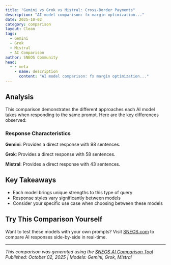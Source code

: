 ```yaml
---
title: "Gemini vs Grok vs Mistral: Cross-Border Payments"
description: "AI model comparison: fx margin optimization..."
date: 2025-10-02
category: comparison
layout: Clean
tags:
  - Gemini
  - Grok
  - Mistral
  - AI Comparison
author: SNEOS Community
head:
  - - meta
    - name: description
      content: "AI model comparison: fx margin optimization..."
---
```


<ChatComparison
  title="Gemini vs Grok vs Mistral: Cross-Border Payments"
  prompt="fx margin optimization"
  :responses='{
    "Gemini": "FX margin optimization is a complex topic with various approaches depending on your specific goals and circumstances.  To give you the most useful answer, let\u0027s break it down into key areas and strategies:\n\n**1. Understanding FX Margin:**\n\n*   **What is FX Margin?** FX margin is the deposit required by your broker to open and maintain a leveraged FX trading position.  It\u0027s essentially collateral that protects the broker against potential losses.  It\u0027s expressed as a percentage of the total position size (e.g., 1% margin means you need 1% of the trade\u0027s value in your account).\n\n*   **Leverage:** Leverage is the ratio of the total position size to the margin required.  Higher leverage amplifies both potential profits and potential losses.  Example: 1:100 leverage means you can control $100,000 worth of currency with $1,000 in margin.\n\n*   **Margin Call:** A margin call happens when your account equity falls below the required margin level to maintain your open positions. You\u0027ll be required to deposit more funds or your positions will be automatically closed (liquidated) to prevent further losses for the broker.\n\n*   **Free Margin:** The difference between your account equity and the used margin. It indicates how much room you have to open new positions or withstand losses on existing ones.\n\n*   **Margin Level:**  Calculated as (Equity / Used Margin) * 100. It\u0027s a percentage that indicates the health of your account. A low margin level signals you\u0027re close to a margin call.\n\n**2. Goals of FX Margin Optimization:**\n\n*   **Reduce Margin Requirements:** Lower the amount of capital tied up in margin, freeing it for other opportunities or reducing the risk of a margin call.\n*   **Increase Trading Capital Efficiency:**  Maximize the potential return on your invested capital by using leverage effectively.\n*   **Minimize Risk of Margin Call/Liquidation:** Ensure your account is adequately funded and positions are appropriately sized to withstand market fluctuations.\n*   **Improve Overall Profitability:** Strategically manage margin to increase the chances of profitable trades while minimizing losses.\n\n**3. Strategies for FX Margin Optimization:**\n\nHere\u0027s a breakdown of common techniques, categorized for clarity:\n\n**A. Risk Management Techniques:**\n\n*   **Position Sizing (Crucial):**  The single most important factor.  Calculate position sizes based on your risk tolerance, account size, and the stop-loss level.  A good rule of thumb is to risk no more than 1-2% of your account on any single trade.  Formula: \u0060Position Size = (Account Size * Risk Percentage) / (Stop Loss in Pips * Pip Value)\u0060\n*   **Stop-Loss Orders (Essential):**  Use stop-loss orders on every trade to limit potential losses.  Placing stop-losses strategically, based on technical analysis or market volatility, is crucial.  Don\u0027t move your stop-loss *further* away once placed; this defeats the purpose of risk management.\n*   **Realistic Leverage:**  Choose leverage levels that are appropriate for your experience level and risk appetite. Beginners should start with lower leverage (e.g., 1:10 or 1:20) and gradually increase it as they gain experience and confidence. Higher leverage means faster gains *and* faster losses.\n*   **Regular Monitoring:**  Continuously monitor your open positions, margin level, and market conditions.  Be prepared to adjust positions or add funds if necessary.\n*   **Hedging:**  In certain situations, you might consider hedging your positions by opening an opposing trade in a correlated currency pair to offset potential losses. However, hedging can also lock in losses if not managed carefully.\n*   **Diversification (Limited in FX):** While true diversification across currency pairs is limited (correlations exist), avoid concentrating your entire capital on a single currency pair.  Understand currency correlations.\n\n**B. Broker-Related Strategies:**\n\n*   **Choose a Reputable Broker:**  Select a regulated broker with a strong financial standing and transparent margin policies.  Consider factors like:\n    *   **Regulation:**  Look for brokers regulated by reputable authorities (e.g., FCA in the UK, CySEC in Cyprus, ASIC in Australia, SEC/CFTC in the US).\n    *   **Leverage Options:**  Compare the leverage offered by different brokers.\n    *   **Margin Requirements:**  Check the initial and maintenance margin requirements for the currency pairs you trade.\n    *   **Margin Call Policy:**  Understand the broker\u0027s margin call policy and liquidation procedures.\n    *   **Spreads and Commissions:**  Lower spreads and commissions can improve your overall profitability and reduce the cost of holding positions.\n*   **Negotiate Margin Rates (For High-Volume Traders):**  If you\u0027re a high-volume trader, you might be able to negotiate lower margin rates with your broker.\n*   **Segregated Accounts:**  Ensure your funds are held in segregated accounts, separate from the broker\u0027s operational funds, for added security.\n*   **Different Account Types:**  Some brokers offer different account types with varying leverage and margin requirements. Choose an account that suits your trading style and risk tolerance.\n\n**C. Trading Style Strategies:**\n\n*   **Scalping vs. Swing Trading:**  Scalping, which involves taking small profits on short-term price fluctuations, typically requires lower leverage due to the tight stop-losses and quick entries/exits. Swing trading, which involves holding positions for longer periods, may allow for slightly higher leverage, but still requires careful risk management.\n*   **News Trading:**  Trading around news events can be highly volatile. Reduce your position size significantly or avoid trading altogether during major news releases to minimize the risk of unexpected price swings.\n*   **Trend Following vs. Counter-Trend Trading:**  Trend following strategies can sometimes accommodate slightly higher leverage, as the momentum is generally in your favor. Counter-trend trading requires more caution and smaller position sizes.\n*   **Day Trading:**  Close all open positions before the end of the trading day to avoid overnight gaps and potential margin calls due to unexpected market movements.  This is especially important when using high leverage.\n\n**D. Software and Tools:**\n\n*   **Margin Calculators:** Use online margin calculators or trading platform tools to calculate the required margin for your desired position size and leverage.\n*   **Risk Management Software:**  Some software programs can help you automate your risk management by setting stop-loss orders, calculating position sizes, and monitoring your account equity.\n*   **Trading Journals:**  Keep a detailed trading journal to track your trades, analyze your performance, and identify areas where you can improve your risk management and margin optimization strategies.\n\n**E. Advanced Strategies (Use with caution and experience):**\n\n*   **Options Trading:**  FX options can be used to hedge positions or create strategies with defined risk.  They require a good understanding of options pricing and risk management.\n*   **Interest Rate Arbitrage (Carry Trade):**  This strategy involves borrowing a currency with a low interest rate and investing in a currency with a high interest rate.  Leverage is often used to amplify the returns, but it also increases the risk of currency fluctuations.\n\n**Important Considerations and Best Practices:**\n\n*   **Know Your Risk Tolerance:**  The most important factor in margin optimization is understanding your own risk tolerance.  Don\u0027t risk more than you can afford to lose.\n*   **Start Small:**  Begin with smaller positions and gradually increase your position sizes as you gain experience and confidence.\n*   **Education is Key:**  Continuously educate yourself about FX trading, risk management, and margin optimization strategies.\n*   **Test Your Strategies:**  Backtest your trading strategies on historical data and paper trade before risking real money.\n*   **Emotional Control:**  Avoid making impulsive trading decisions based on fear or greed.  Stick to your trading plan and risk management rules.\n*   **Stay Informed:**  Keep up-to-date with market news and economic events that could impact currency prices.\n*   **Adapt to Market Conditions:**  Be prepared to adjust your trading strategies and risk management rules as market conditions change.\n\n**Example Scenario:**\n\nLet\u0027s say you have a $10,000 account and are willing to risk 1% of your account per trade ($100). You want to trade EUR/USD, and your stop-loss is 20 pips away from your entry price. The pip value for EUR/USD is $10 per standard lot.\n\nPosition Size = ($10,000 * 0.01) / (20 pips * $10) = $100 / $200 = 0.5 standard lots.\n\nThis means you should trade 0.5 standard lots of EUR/USD to risk only $100 on the trade, with your stop-loss at 20 pips.  The required margin will depend on your broker\u0027s leverage.  If your broker offers 1:100 leverage, the margin required for 0.5 lots (which is $50,000) is $500.  This leaves you with plenty of free margin to withstand fluctuations.\n\n**In summary, FX margin optimization is about using leverage responsibly to maximize trading capital efficiency while minimizing the risk of margin calls and significant losses.  It\u0027s a continuous process that requires discipline, knowledge, and adaptation.**\n",
    "Grok": "FX margin optimization is the process of managing foreign exchange (FX) margin requirements to minimize costs, enhance efficiency, and maximize returns in financial trading or investment activities. Margin in FX trading refers to the collateral or funds required by a broker or clearinghouse to cover potential losses on open positions. Optimizing FX margins involves strategic planning to reduce the amount of capital tied up in margin requirements while ensuring compliance with regulatory and risk management constraints.\n\n### Key Concepts in FX Margin Optimization\n1. **Margin Requirements**: These are set by brokers, counterparties, or clearinghouses to mitigate counterparty risk. They typically depend on the size of the position, volatility of the currency pair, and leverage used.\n2. **Netting**: Combining or offsetting positions in multiple currency pairs to reduce the overall margin requirement. For example, offsetting long and short positions in correlated pairs can lower the net exposure.\n3. **Portfolio Margining**: A methodology that calculates margin requirements based on the overall risk of a portfolio rather than individual positions, often resulting in lower margin requirements.\n4. **Collateral Management**: Using various forms of collateral (cash, securities, etc.) efficiently to meet margin calls and reduce funding costs.\n5. **Hedging**: Using FX derivatives like forwards, options, or swaps to mitigate risk, which can also reduce margin requirements if positions are offsetting.\n6. **Regulatory Constraints**: margin optimization must comply with regulations like EMIR (European Market Infrastructure Regulation) or Dodd-Frank, which mandate clearing of certain FX derivatives and specific margin rules for uncleared trades.\n\n### Strategies for FX Margin Optimization\n1. **Cross-Margining**: Utilizing cross-margining facilities offered by clearinghouses to offset positions across asset classes (e.g., FX and commodities) to reduce total margin.\n2. **Efficient Position Management**:\n   - Consolidate trades to reduce the number of open positions.\n   - Use netting agreements with counterparties to offset exposures.\n3. **Optimize Collateral Usage**:\n   - Use high-quality liquid assets (HQLA) or cheaper forms of collateral where possible.\n   - Negotiate with counterparties to accept a wider range of collateral.\n4. **Leverage Technology**:\n   - Use margin optimization software or algorithms to simulate and analyze portfolio risk and margin requirements under different scenarios.\n   - Automate collateral allocation to minimize manual errors and improve efficiency.\n5. **Regulatory Optimization**:\n   - Structure trades to fall under exemptions or reduced margin rules (e.g., for non-financial counterparties under EMIR).\n   - Use central clearing where margins are often lower compared to bilateral trades.\n\n### Benefits of FX Margin Optimization\n- **Capital Efficiency**: Frees up capital that can be used for other investments or trading opportunities.\n- **Cost Reduction**: Lowers funding costs associated with posting collateral or maintaining margins.\n- **Improved Liquidity**: Reduces the amount of cash or assets tied up in margin accounts.\n- **Risk Management**: Aligns margin requirements with actual portfolio risk through netting or portfolio margining.\n\n### Challenges in FX Margin Optimization\n- **Regulatory Complexity**: Navigating different margin rules across jurisdictions (e.g., ISDA SIMM for uncleared derivatives).\n- **Counterparty Policies**: Different brokers or clearinghouses have varying margin models and collateral requirements.\n- **Market Volatility**: Sudden changes in FX markets can increase margin calls, requiring quick adjustments.\n- **Operational Risks**: Inefficient systems or lack of real-time data can hinder effective margin management.\n\n### Tools and Technologies\n- **Margin Calculators**: Tools provided by brokers or clearinghouses to estimate margin requirements.\n- **Risk Management Platforms**: Software like TriOptima or MarginEdge to analyze and optimize collateral and margin.\n- **Portfolio Analytics**: Systems to simulate stress scenarios and optimize netting strategies.\n\n### Practical Example\nA hedge fund trading multiple currency pairs might have long positions in EUR/USD and short positions in GBP/USD. By netting these positions (if correlated), the fund can reduce its overall exposure and thus lower margin requirements. Additionally, using portfolio margining with its clearinghouse, the fund calculates margin based on the net risk of the portfolio rather than individual trades, further reducing the collateral needed. If the fund also posts government bonds instead of cash as collateral (if accepted by the counterparty), it can further optimize funding costs.\n\n### Conclusion\nFX margin optimization is a critical practice for financial institutions, hedge funds, and corporations engaged in FX trading or hedging. It requires a deep understanding of margin rules, risk management, and collateral strategies, combined with the use of advanced tools and technologies. By optimizing margins, firms can achieve better capital efficiency, reduce costs, and maintain compliance with regulatory requirements. If you\u0027re looking to implement or improve margin optimization, collaborating with a clearinghouse, broker, or technology provider for tailored solutions is often a practical starting point.\n\nWould you like me to dive deeper into a specific aspect, such as regulatory frameworks or technology solutions for FX margin optimization?",
    "Mistral": "Optimizing FX (foreign exchange) margin involves managing your trading capital efficiently to maximize potential returns while minimizing risk. Here are some strategies to help you optimize your FX margin:\n\n1. **Understand Margin Requirements**: Each broker has different margin requirements for various currency pairs. Make sure you understand these requirements to avoid margin calls.\n\n2. **Risk Management**:\n   - **Leverage**: Use leverage wisely. High leverage can amplify both gains and losses. Keep your leverage ratio reasonable to avoid excessive risk.\n   - **Position Sizing**: Determine the appropriate size for your trades based on your account size and risk tolerance. A common guideline is not to risk more than 1-2% of your account on a single trade.\n   - **Stop-Loss Orders**: Always use stop-loss orders to limit potential losses. Place them at logical levels based on technical analysis.\n\n3. **Diversification**: Diversify your portfolio by trading multiple currency pairs. This can help spread risk and reduce the impact of losses from any single pair.\n\n4. **Correlation Analysis**: Understand the correlation between different currency pairs. Avoid trading highly correlated pairs as they may not provide the diversification benefits you seek.\n\n5. **Technical and Fundamental Analysis**: Use a combination of technical and fundamental analysis to make informed trading decisions. Technical analysis can help identify entry and exit points, while fundamental analysis can provide insights into economic trends affecting currencies.\n\n6. **Monitor Economic Calendar**: Keep an eye on the economic calendar for important events and data releases that can impact currency prices. Adjust your positions accordingly to avoid being caught off guard by market-moving events.\n\n7. **Hedging Strategies**: Consider using hedging strategies to protect against adverse market movements. This can include options, forward contracts, or simply holding opposite positions in correlated pairs.\n\n8. **Regular Review and Adjustment**: Regularly review your trading strategy and adjust your positions as needed. Market conditions change, and what works today may not work tomorrow. Stay flexible and adaptable.\n\n9. **Use of Margin Tools**: Utilize margin tools provided by your broker, such as margin calculators and risk management tools, to help you make informed decisions about your margin usage.\n\n10. **Education and Continuous Learning**: Stay updated with the latest market trends, economic indicators, and trading strategies. Continuous learning is essential for successful FX trading.\n\n11. **Emotional Control**: Maintain emotional control and avoid making impulsive decisions based on fear or greed. Stick to your trading plan and avoid overtrading.\n\n12. **Broker Selection**: Choose a reputable broker with competitive margin requirements, low spreads, and reliable execution. A good broker can significantly impact your trading experience and profitability.\n\nBy implementing these strategies, you can optimize your FX margin and improve your overall trading performance."
  }'
  published-date="10:57"
/>

## Analysis

This comparison demonstrates the different approaches each AI model takes when responding to the same prompt. Here are the key differences observed:

### Response Characteristics

**Gemini**: Provides a direct response with 98 sentences. 

**Grok**: Provides a direct response with 58 sentences. 

**Mistral**: Provides a direct response with 43 sentences. 

## Key Takeaways

- Each model brings unique strengths to this type of query
- Response styles vary significantly between models
- Consider your specific use case when choosing between these models

## Try This Comparison Yourself

Want to test these models with your own prompts? Visit [SNEOS.com](https://sneos.com) to compare AI responses side-by-side in real-time.

---

*This comparison was generated using the [SNEOS AI Comparison Tool](https://sneos.com)*
*Published: October 02, 2025 | Models: Gemini, Grok, Mistral*
